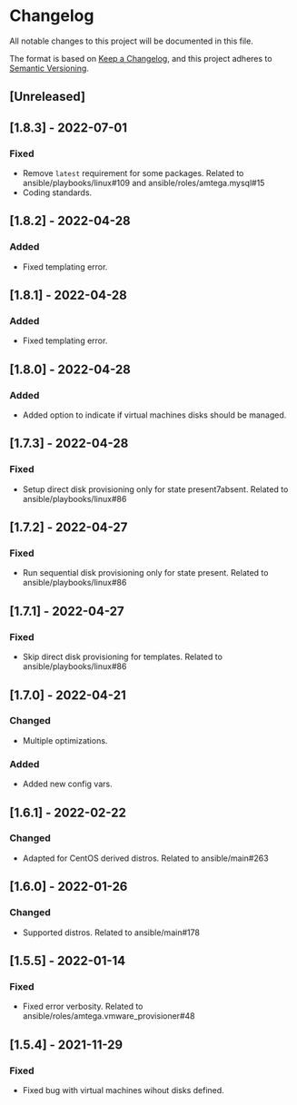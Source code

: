 # Changelog
All notable changes to this project will be documented in this file.

The format is based on [Keep a Changelog](https://keepachangelog.com/en/1.0.0/),
and this project adheres to [Semantic Versioning](https://semver.org/spec/v2.0.0.html).

## [Unreleased]

## [1.8.3] - 2022-07-01
### Fixed
- Remove `latest` requirement for some packages. Related to ansible/playbooks/linux#109 and ansible/roles/amtega.mysql#15
- Coding standards.

## [1.8.2] - 2022-04-28
### Added
- Fixed templating error.

## [1.8.1] - 2022-04-28
### Added
- Fixed templating error.

## [1.8.0] - 2022-04-28
### Added
- Added option to indicate if virtual machines disks should be managed.

## [1.7.3] - 2022-04-28
### Fixed
- Setup direct disk provisioning only for state present7absent. Related to ansible/playbooks/linux#86

## [1.7.2] - 2022-04-27
### Fixed
- Run sequential disk provisioning only for state present. Related to ansible/playbooks/linux#86

## [1.7.1] - 2022-04-27
### Fixed
- Skip direct disk provisioning for templates. Related to ansible/playbooks/linux#86

## [1.7.0] - 2022-04-21
### Changed
- Multiple optimizations.

### Added
- Added new config vars.

## [1.6.1] - 2022-02-22
### Changed
- Adapted for CentOS derived distros. Related to ansible/main#263

## [1.6.0] - 2022-01-26
### Changed
- Supported distros. Related to ansible/main#178

## [1.5.5] - 2022-01-14
### Fixed
- Fixed error verbosity. Related to ansible/roles/amtega.vmware_provisioner#48

## [1.5.4] - 2021-11-29
### Fixed
- Fixed bug with virtual machines wihout disks defined.
